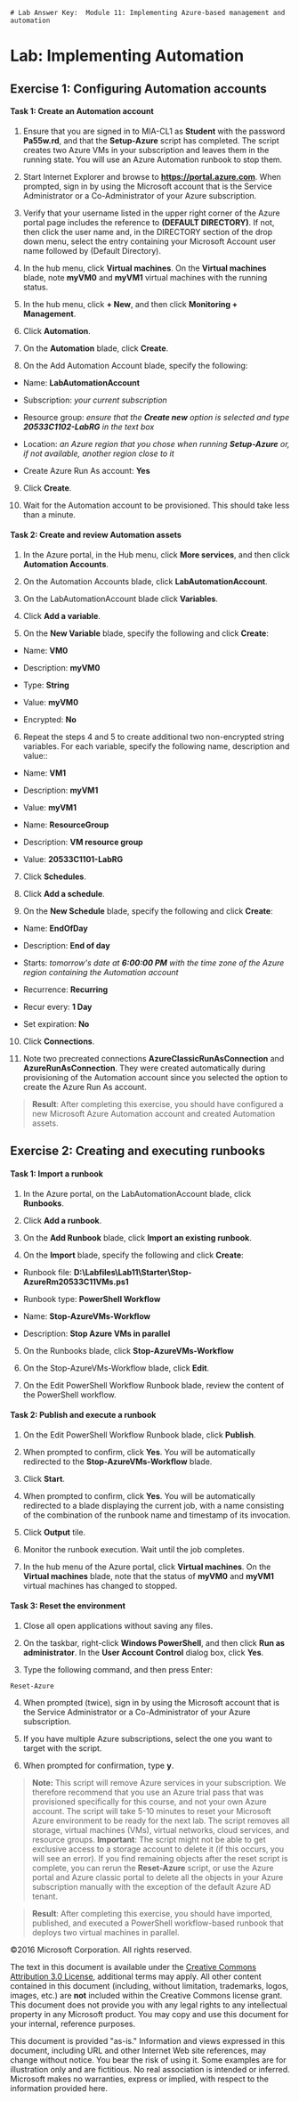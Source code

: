 ﻿	# Lab Answer Key:  Module 11: Implementing Azure-based management and automation
# Lab: Implementing Automation
  
## Exercise 1: Configuring Automation accounts
  
#### Task 1: Create an Automation account
  
1. Ensure that you are signed in to MIA-CL1 as **Student** with the password **Pa55w.rd**, and that the **Setup-Azure** script has completed. The script creates two Azure VMs in your subscription and leaves them in the running state. You will use an Azure Automation runbook to stop them.

2. Start Internet Explorer and browse to **https://portal.azure.com**. When prompted, sign in by using the Microsoft account that is the Service Administrator or a Co-Administrator of your Azure subscription. 

3. Verify that your username listed in the upper right corner of the Azure portal page includes the reference to **(DEFAULT DIRECTORY)**. If not, then click the user name and, in the DIRECTORY section of the drop down menu, select the entry containing your Microsoft Account user name followed by (Default Directory).

4. In the hub menu, click **Virtual machines**. On the **Virtual machines** blade, note **myVM0** and **myVM1** virtual machines with the running status.

5. In the hub menu, click **+ New**, and then click **Monitoring + Management**.

6. Click **Automation**.

7. On the **Automation** blade, click **Create**.

8. On the Add Automation Account blade, specify the following:


  - Name: **LabAutomationAccount**

  - Subscription: _your current subscription_

  - Resource group: _ensure that the **Create new** option is selected and type _**20533C1102-LabRG**_ in the text box_

  - Location: _an Azure region that you chose when running **Setup-Azure** or, if not available, another region close to it_

  - Create Azure Run As account: **Yes**


9. Click **Create**.

10. Wait for the Automation account to be provisioned. This should take less than a minute.


#### Task 2: Create and review Automation assets
  
1. In the Azure portal, in the Hub menu, click **More services**, and then click **Automation Accounts**. 

2. On the Automation Accounts blade, click **LabAutomationAccount**.

3. On the LabAutomationAccount blade click **Variables**.

4. Click **Add a variable**.

5. On the **New Variable** blade, specify the following and click **Create**:

  - Name: **VM0**

  - Description: **myVM0**

  - Type: **String**

  - Value: **myVM0**

  - Encrypted: **No**

6. Repeat the steps 4 and 5 to create additional two non-encrypted string variables. For each variable, specify the following name, description and value::

  - Name: **VM1**

  - Description: **myVM1**

  - Value: **myVM1**

  - Name: **ResourceGroup**

  - Description: **VM resource group**

  - Value: **20533C1101-LabRG**

7. Click  **Schedules**.

8. Click **Add a schedule**.

9. On the **New Schedule** blade, specify the following and click **Create**:

  - Name: **EndOfDay**

  - Description: **End of day**

  - Starts: _tomorrow's date at **6:00:00 PM** with the time zone of the Azure region containing the Automation account_

  - Recurrence: **Recurring**

  - Recur every: **1 Day**

  - Set expiration: **No**

10. Click **Connections**. 

11. Note two precreated connections **AzureClassicRunAsConnection** and **AzureRunAsConnection**. They were created automatically during provisioning of the Automation account since you selected the option to create the Azure Run As account.


> **Result**: After completing this exercise, you should have configured a new Microsoft Azure Automation account and created Automation assets.


## Exercise 2: Creating and executing runbooks
  
#### Task 1: Import a runbook
  
1. In the Azure portal, on the LabAutomationAccount blade, click **Runbooks**.

2. Click **Add a runbook**.

3. On the **Add Runbook** blade, click **Import an existing runbook**.

4. On the **Import** blade, specify the following and click **Create**:


  - Runbook file: **D:\\Labfiles\\Lab11\\Starter\\Stop-AzureRm20533C11VMs.ps1**

  - Runbook type: **PowerShell Workflow**

  - Name: **Stop-AzureVMs-Workflow**

  - Description: **Stop Azure VMs in parallel**


5. On the Runbooks blade, click **Stop-AzureVMs-Workflow**

6. On the Stop-AzureVMs-Workflow blade, click **Edit**.

7. On the Edit PowerShell Workflow Runbook blade, review the content of the PowerShell workflow.



#### Task 2: Publish and execute a runbook
  
1. On the Edit PowerShell Workflow Runbook blade, click **Publish**.

2. When prompted to confirm, click **Yes**. You will be automatically redirected to the **Stop-AzureVMs-Workflow** blade.

3. Click **Start**.

4. When prompted to confirm, click **Yes**. You will be automatically redirected to a blade displaying the current job, with a name consisting of the combination of the runbook name and timestamp of its invocation.

5. Click **Output** tile.

6. Monitor the runbook execution. Wait until the job completes.

7. In the hub menu of the Azure portal, click **Virtual machines**. On the **Virtual machines** blade, note that the status of **myVM0** and **myVM1** virtual machines has changed to stopped.


#### Task 3: Reset the environment
  
1. Close all open applications without saving any files.

2. On the taskbar, right-click **Windows PowerShell**, and then click **Run as administrator**. In the **User Account Control** dialog box, click **Yes**.

3. Type the following command, and then press Enter:

  ```
  Reset-Azure
  ```

4. When prompted (twice), sign in by using the Microsoft account that is the Service Administrator or a Co-Administrator of your Azure subscription.

5. If you have multiple Azure subscriptions, select the one you want to target with the script.

6. When prompted for confirmation, type **y**.

> **Note:** This script will remove Azure services in your subscription. We therefore recommend that you use an Azure trial pass that was provisioned specifically for this course, and not your own Azure account.
> The script will take 5-10 minutes to reset your Microsoft Azure environment to be ready for the next lab. 
> The script removes all storage, virtual machines (VMs), virtual networks, cloud services, and resource groups.
> **Important**: The script might not be able to get exclusive access to a storage account to delete it (if this occurs, you will see an error). If you find remaining objects after the reset script is complete, you can rerun the **Reset-Azure** script, or use the Azure portal and Azure classic portal to delete all the objects in your Azure subscription manually with the exception of the default Azure AD tenant.

> **Result**: After completing this exercise, you should have imported, published, and executed a PowerShell workflow-based runbook that deploys two virtual machines in parallel.



©2016 Microsoft Corporation. All rights reserved.

The text in this document is available under the [Creative Commons Attribution 3.0 License](https://creativecommons.org/licenses/by/3.0/legalcode "Creative Commons Attribution 3.0 License"), additional terms may apply.  All other content contained in this document (including, without limitation, trademarks, logos, images, etc.) are **not** included within the Creative Commons license grant.  This document does not provide you with any legal rights to any intellectual property in any Microsoft product. You may copy and use this document for your internal, reference purposes.

This document is provided "as-is." Information and views expressed in this document, including URL and other Internet Web site references, may change without notice. You bear the risk of using it. Some examples are for illustration only and are fictitious. No real association is intended or inferred. Microsoft makes no warranties, express or implied, with respect to the information provided here.

  
